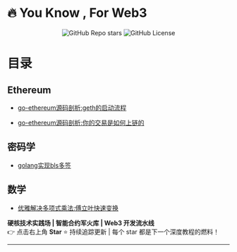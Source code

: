 # 🔥 You Know , For Web3 

<p align="center">
 <img alt="GitHub Repo stars" src="https://img.shields.io/github/stars/0xdoomxy/web3">
  <img alt="GitHub License" src="https://img.shields.io/github/license/0xdoomxy/web3">
</p>


# 目录

## Ethereum

+ [go-ethereum源码剖析:geth的启动流程](https://github.com/0xdoomxy/web3/blob/main/ethereum/go-ethereum%E6%BA%90%E7%A0%81%E5%89%96%E6%9E%90%3Ageth%E7%9A%84%E5%90%AF%E5%8A%A8%E6%B5%81%E7%A8%8B.md)

+ [go-ethereum源码剖析:你的交易是如何上链的](https://github.com/0xdoomxy/web3/blob/main/ethereum/go-ethereum%E6%BA%90%E7%A0%81%E5%89%96%E6%9E%90%3A%E4%BD%A0%E7%9A%84%E4%BA%A4%E6%98%93%E6%98%AF%E5%A6%82%E4%BD%95%E4%B8%8A%E9%93%BE%E7%9A%84.md)

## 密码学

+ [golang实现bls多签](https://github.com/0xdoomxy/web3/blob/main/coding/cryptography/bls/go/bls_test.go)

## 数学

+ [优雅解决多项式乘法:傅立叶快速变换](https://github.com/0xdoomxy/web3/blob/main/coding/cryptography/FFT/go/fft_test.go)

**硬核技术实践场 | 智能合约军火库 | Web3 开发流水线**  
👉 点击右上角 **Star** ⭐ 持续追踪更新 | 每个 star 都是下一个深度教程的燃料！

---
